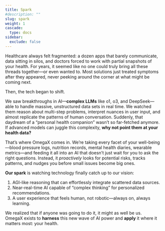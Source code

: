 ```yaml
---
title: Spark
#description: ""
slug: spark
weight: 1
cascade:
  type: docs
sidebar:
  exclude: false
---
```


Healthcare always felt fragmented: a dozen apps that barely communicate, data sitting in silos, and doctors forced to work with partial snapshots of your health. For years, it seemed like no one could truly bring all these threads together—or even wanted to. Most solutions just treated symptoms after they appeared, never peeking around the corner at what might be coming next.

Then, the tech began to shift.

We saw breakthroughs in AI—**complex LLMs** like o1, o3, and DeepSeek—able to handle massive, unstructured data sets in real time. We watched them reason about multi-step problems, interpret nuances in user input, and almost replicate the patterns of human conversation. Suddenly, that daydream of a “personal health companion” wasn’t so far-fetched anymore. If advanced models can juggle this complexity, **why not point them at your health data?**

That’s where OmegaX comes in. We’re taking every facet of your well-being—blood pressure logs, nutrition records, mental health diaries, wearable metrics—and feeding it all into an AI that doesn’t just wait for you to ask the right questions. Instead, it *proactively* looks for potential risks, tracks patterns, and nudges you before small issues become big ones.

**Our spark** is watching technology finally catch up to our vision:

1. AGI-like reasoning that can effortlessly integrate scattered data sources.
2. Near-real-time AI capable of “complex thinking” for personalized recommendations.
3. A user experience that feels human, not robotic—always on, always learning.

We realized that if anyone was going to do it, it might as well be us.
OmegaX exists to **harness** this new wave of AI power and **apply** it where it matters most: your health.